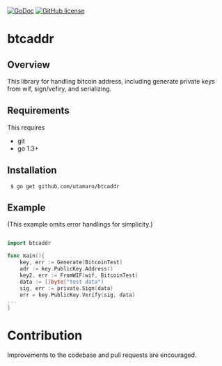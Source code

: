 [![GoDoc](https://godoc.org/github.com/utamaro/base58?status.svg)](https://godoc.org/github.com/utamaro/btcaddr)
[![GitHub license](https://img.shields.io/badge/license-MIT-blue.svg)](https://raw.githubusercontent.com/utamaro/btcaddr/LICENSE)


# btcaddr 

## Overview

This  library for handling bitcoin address, including generate private keys from wif, sign/vefiry, and serializing. 

## Requirements

This requires

* git
* go 1.3+


## Installation

     $ go get github.com/utamaro/btcaddr


## Example
(This example omits error handlings for simplicity.)

```go

import btcaddr

func main(){
	key, err := Generate(BitcoinTest)
	adr := key.PublicKey.Address()
    key2, err := FromWIF(wif, BitcoinTest)
	data := []byte("test data")
	sig, err := private.Sign(data)
	err = key.PublicKey.Verify(sig, data)
...
}
```


# Contribution
Improvements to the codebase and pull requests are encouraged.


